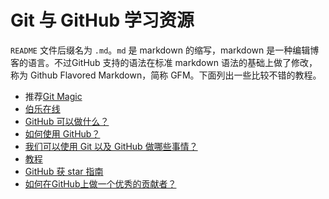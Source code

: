 # Git 与 GitHub 学习资源

`README` 文件后缀名为 `.md`。`md` 是 markdown 的缩写，markdown 是一种编辑博客的语言。不过GitHub 支持的语法在标准 markdown 语法的基础上做了修改，称为 Github Flavored Markdown，简称 GFM。下面列出一些比较不错的教程。

- 推荐[Git Magic](http://www-cs-students.stanford.edu/~blynn/gitmagic/intl/zh_cn/)
- [伯乐在线](伯乐在线.md)
- [GitHub 可以做什么？](GitHub可以做什么.md)
- [如何使用 GitHub？](https://www.zhihu.com/question/20070065/answer/79557687)
- [我们可以使用 Git 以及 GitHub 做哪些事情？](我们可以使用Git以及GitHub做哪些事情.md)
- [教程](教程.md)
- [GitHub 获 star 指南](https://www.phodal.com/blog/how-get-get-star-for-github/)
- [如何在GitHub上做一个优秀的贡献者？](https://www.zhihu.com/question/310488111/answer/585336948)
